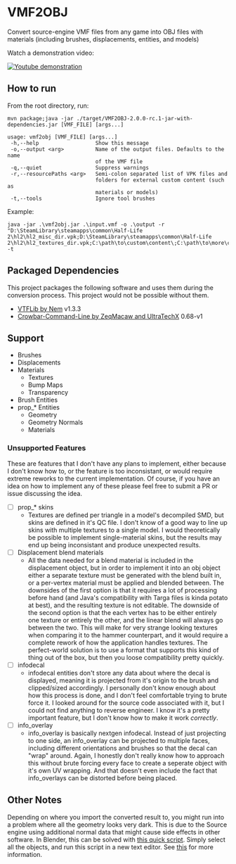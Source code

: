 # VMF2OBJ

Convert source-engine VMF files from any game into OBJ files with materials (including brushes, displacements, entities, and models)

Watch a demonstration video:

[![Youtube demonstration](https://img.youtube.com/vi/3CgoCSRIGqI/0.jpg)](https://www.youtube.com/watch?v=3CgoCSRIGqI)

## How to run

From the root directory, run:

`mvn package;java -jar ./target/VMF2OBJ-2.0.0-rc.1-jar-with-dependencies.jar [VMF_FILE] [args...]`

```
usage: vmf2obj [VMF_FILE] [args...]
 -h,--help                  Show this message
 -o,--output <arg>          Name of the output files. Defaults to the name
                            of the VMF file
 -q,--quiet                 Suppress warnings
 -r,--resourcePaths <arg>   Semi-colon separated list of VPK files and
                            folders for external custom content (such as
                            materials or models)
 -t,--tools                 Ignore tool brushes
```

Example:

```
java -jar .\vmf2obj.jar .\input.vmf -o .\output -r "D:\SteamLibrary\steamapps\common\Half-Life 2\hl2\hl2_misc_dir.vpk;D:\SteamLibrary\steamapps\common\Half-Life 2\hl2\hl2_textures_dir.vpk;C:\path\to\custom\content\;C:\path\to\more\custom\content\" -t
```

## Packaged Dependencies

This project packages the following software and uses them during the conversion process. This project would not be possible without them.

- [VTFLib by Nem](http://nemesis.thewavelength.net/index.php?p=40) v1.3.3
- [Crowbar-Command-Line by ZeqMacaw and UltraTechX](https://github.com/UltraTechX/Crowbar-Command-Line) 0.68-v1

## Support

- Brushes
- Displacements
- Materials
  - Textures
  - Bump Maps
  - Transparency
- Brush Entities
- prop\_\* Entities
  - Geometry
  - Geometry Normals
  - Materials

### Unsupported Features

These are features that I don't have any plans to implement, either because I don't know how to, or the feature is too inconsistant, or would require extreme reworks to the current implementation. Of course, if you have an idea on how to implement any of these please feel free to submit a PR or issue discussing the idea.

- [ ] prop\_\* skins
  - Textures are defined per triangle in a model's decompiled SMD, but skins are defined in it's QC file. I don't know of a good way to line up skins with multiple textures to a single model. I would theoretically be possible to implement single-material skins, but the results may end up being inconsistant and produce unexpected results.
- [ ] Displacement blend materials
  - All the data needed for a blend material is included in the displacement object, but in order to implement it into an obj object either a separate texture must be generated with the blend built in, or a per-vertex material must be applied and blended between. The downsides of the first option is that it requires a lot of processing before hand (and Java's compatibility with Targa files is kinda potato at best), and the resulting texture is not editable. The downside of the second option is that the each vertex has to be either entirely one texture or entirely the other, and the linear blend will always go between the two. This will make for very strange looking textures when comparing it to the hammer counterpart, and it would require a complete rework of how the application handles textures. The perfect-world solution is to use a format that supports this kind of thing out of the box, but then you loose compatibility pretty quickly.
- [ ] infodecal
  - infodecal entities don't store any data about where the decal is displayed, meaning it is projected from it's origin to the brush and clipped/sized accordingly. I personally don't know enough about how this process is done, and I don't feel comfortable trying to brute force it. I looked around for the source code associated with it, but I could not find anything to reverse engineer. I know it's a pretty important feature, but I don't know how to make it work _correctly_.
- [ ] info_overlay
  - info_overlay is basically nextgen infodecal. Instead of just projecting to one side, an info_overlay can be projected to multiple faces, including different orientations and brushes so that the decal can "wrap" around. Again, I honestly don't really know how to approach this without brute forcing every face to create a seperate object with it's own UV wrapping. And that doesn't even include the fact that info_overlays can be distorted before being placed.

## Other Notes

Depending on where you import the converted result to, you might run into a problem where all the geometry looks very dark. This is due to the Source engine using additional normal data that might cause side effects in other software. In Blender, this can be solved with [this quick script](https://gist.github.com/Dylancyclone/d9bd1b53dbdd02702814661d8d82be5d). Simply select all the objects, and run this script in a new text editor. See [this](https://youtu.be/3CgoCSRIGqI?t=334) for more information.
